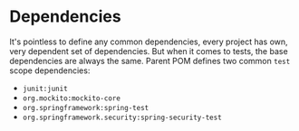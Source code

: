 <!---
# This file is part of the ChillDev-Parent.
#
# @license http://mit-license.org/ The MIT license
# @copyright 2015 © by Rafał Wrzeszcz - Wrzasq.pl.
-->

# Dependencies

It's pointless to define any common dependencies, every project has own, very dependent set of dependencies. But when it comes to tests, the base dependencies are always the same. Parent POM defines two common `test` scope dependencies:

-   `junit:junit`
-   `org.mockito:mockito-core`
-   `org.springframework:spring-test`
-   `org.springframework.security:spring-security-test`
